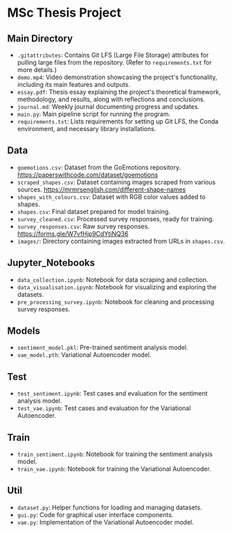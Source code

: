 # MSc Thesis Project

## Main Directory
- `.gitattributes`: Contains Git LFS (Large File Storage) attributes for pulling large files from the repository. (Refer to `requirements.txt` for more details.)
- `demo.mp4`: Video demonstration showcasing the project's functionality, including its main features and outputs.
- `essay.pdf`: Thesis essay explaining the project's theoretical framework, methodology, and results, along with reflections and conclusions.
- `journal.md`: Weekly journal documenting progress and updates.
- `main.py`: Main pipeline script for running the program.
- `requirements.txt`: Lists requirements for setting up Git LFS, the Conda environment, and necessary library installations.

## Data
- `goemotions.csv`: Dataset from the GoEmotions repository. https://paperswithcode.com/dataset/goemotions
- `scraped_shapes.csv`: Dataset containing images scraped from various sources. https://mrmrsenglish.com/different-shape-names
- `shapes_with_colours.csv`: Dataset with RGB color values added to shapes.
- `shapes.csv`: Final dataset prepared for model training.
- `survey_cleaned.csv`: Processed survey responses, ready for training.
- `survey_responses.csv`: Raw survey responses. https://forms.gle/W7vfHjp9CdYtiNQ36
- `images/`: Directory containing images extracted from URLs in `shapes.csv`.

## Jupyter_Notebooks
- `data_collection.ipynb`: Notebook for data scraping and collection.
- `data_visualisation.ipynb`: Notebook for visualizing and exploring the datasets.
- `pre_processing_survey.ipynb`: Notebook for cleaning and processing survey responses.

## Models
- `sentiment_model.pkl`: Pre-trained sentiment analysis model.
- `vae_model.pth`: Variational Autoencoder model.


## Test 
- `test_sentiment.ipynb`: Test cases and evaluation for the sentiment analysis model.
- `test_vae.ipynb`: Test cases and evaluation for the Variational Autoencoder.


## Train
- `train_sentiment.ipynb`: Notebook for training the sentiment analysis model.
- `train_vae.ipynb`: Notebook for training the Variational Autoencoder.

## Util
- `dataset.py`: Helper functions for loading and managing datasets.
- `gui.py`: Code for graphical user interface components.
- `vae.py`: Implementation of the Variational Autoencoder model.


